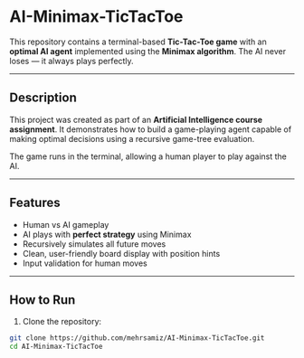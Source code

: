 #  AI-Minimax-TicTacToe

This repository contains a terminal-based **Tic-Tac-Toe game** with an **optimal AI agent** implemented using the **Minimax algorithm**. The AI never loses — it always plays perfectly.

---

##  Description

This project was created as part of an **Artificial Intelligence course assignment**. It demonstrates how to build a game-playing agent capable of making optimal decisions using a recursive game-tree evaluation.

The game runs in the terminal, allowing a human player to play against the AI.

---

##  Features

- Human vs AI gameplay
- AI plays with **perfect strategy** using Minimax
- Recursively simulates all future moves
- Clean, user-friendly board display with position hints
- Input validation for human moves

---

##  How to Run

1. Clone the repository:

```bash
git clone https://github.com/mehrsamiz/AI-Minimax-TicTacToe.git
cd AI-Minimax-TicTacToe
